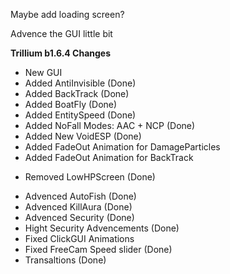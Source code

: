 Maybe add loading screen?

Advence the GUI little bit

**Trillium b1.6.4 Changes**
+ New GUI
+ Added AntiInvisible (Done)
+ Added BackTrack (Done)
+ Added BoatFly (Done)
+ Added EntitySpeed (Done)
+ Added NoFall Modes: AAC + NCP (Done)
+ Added New VoidESP (Done)
+ Added FadeOut Animation for DamageParticles
+ Added FadeOut Animation for BackTrack

- Removed LowHPScreen (Done)

* Advenced AutoFish (Done)
* Advenced KillAura (Done)
* Advenced Security (Done)
* Hight Security Advencements (Done)
* Fixed ClickGUI Animations
* Fixed FreeCam Speed slider (Done)
* Transaltions (Done)
